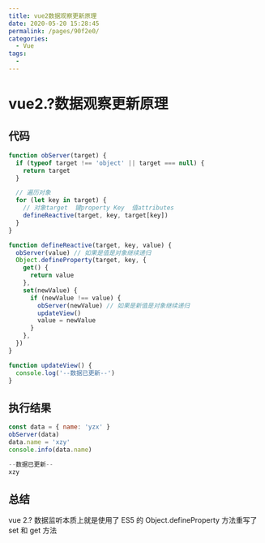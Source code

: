 ```yaml
---
title: vue2数据观察更新原理
date: 2020-05-20 15:28:45
permalink: /pages/90f2e0/
categories: 
  - Vue
tags: 
  - 
---
```

# vue2.?数据观察更新原理

## 代码

```JavaScript
function obServer(target) {
  if (typeof target !== 'object' || target === null) {
    return target
  }

  // 遍历对象
  for (let key in target) {
    // 对象target  键property Key  值attributes
    defineReactive(target, key, target[key])
  }
}

function defineReactive(target, key, value) {
  obServer(value) // 如果是值是对象继续递归
  Object.defineProperty(target, key, {
    get() {
      return value
    },
    set(newValue) {
      if (newValue !== value) {
        obServer(newValue) // 如果是新值是对象继续递归
        updateView()
        value = newValue
      }
    },
  })
}

function updateView() {
  console.log('--数据已更新--')
}
```

## 执行结果

```JavaScript
const data = { name: 'yzx' }
obServer(data)
data.name = 'xzy'
console.info(data.name)
```

```JavaScript
--数据已更新--
xzy
```

## 总结

vue 2.? 数据监听本质上就是使用了 ES5 的 Object.defineProperty 方法重写了 set 和 get 方法
